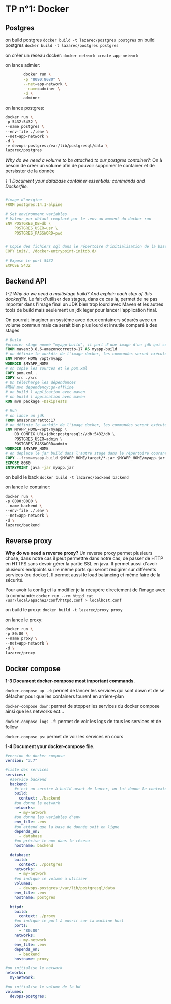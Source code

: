 # TP n°1: Docker

## Postgres

on build postgres `docker build -t lazarec/postgres postgres`
on build postgres `docker build -t lazarec/postgres postgres`

on créer un réseau docker: `docker network create app-network`

on lance admier:

```bash
        docker run \
        -p "8090:8080" \
        --net=app-network \
        --name=adminer \
        -d \
        adminer

```

on lance postgres:

```bash
docker run \
-p 5432:5432 \
--name postgres \
--env-file ./.env \
--net=app-network \
-d \
-v devops-postgres:/var/lib/postgresql/data \
lazarec/postgres
```

*Why do we need a volume to be attached to our postgres container?:*
On à besoin de créer un volume afin de pouvoir supprimer le container et de persisster de la donnée

*1-1 Document your database container essentials: commands and Dockerfile.*

```yaml

#image d'origine
FROM postgres:14.1-alpine

# Set environment variables
# Valeur par défaut remplacé par le .env au moment du docker run
ENV POSTGRES_DB=db \
    POSTGRES_USER=usr \
    POSTGRES_PASSWORD=pwd


# Copie des fichiers sql dans le répertoire d'initialisation de la base de données
COPY init/. /docker-entrypoint-initdb.d/

# Expose le port 5432
EXPOSE 5432

```

## Backend API

*1-2 Why do we need a multistage build? And explain each step of this dockerfile.*
Le fait d'utiliser des stages, dans ce cas la, permet de ne pas importer dans l'image final un JDK bien trop lourd avec Maven et les autres tools de build mais seulement un jdk leger pour lancer l'application final.

On pourrait imaginer un système avec deux containers séparés avec un volume commun mais ca serait bien plus lourd et innutile comparé à des stages

```dockerfile
# Build
#premier stage nommé "myapp-build", il part d'une image d'un jdk qui comprends maven, qui est un gestionnaire de dépendances
FROM maven:3.8.6-amazoncorretto-17 AS myapp-build
# on définie le workdir de l'image docker, les commandes seront exécutés dedans
ENV MYAPP_HOME /opt/myapp
WORKDIR $MYAPP_HOME
# on copie les sources et le pom.xml
COPY pom.xml .
COPY src ./src
# On télécharge les dépendances
#RUN mvn dependency:go-offline
# on build l'application avec maven
# on build l'application avec maven
RUN mvn package -DskipTests

# Run
# on lance un jdk
FROM amazoncorretto:17
# on définie le workdir de l'image docker, les commandes seront exécutés dedans
ENV MYAPP_HOME=/opt/myapp \
    DB_CONFIG_URL=jdbc:postgresql://db:5432/db \
    POSTGRES_USER=admin \
    POSTGRES_PASSWORD=admin
WORKDIR $MYAPP_HOME
# en deplace le jar build dans l'autre stage dans le répertoire courant
COPY --from=myapp-build $MYAPP_HOME/target/*.jar $MYAPP_HOME/myapp.jar
EXPOSE 8080
ENTRYPOINT java -jar myapp.jar

```

on build le back `docker build -t lazarec/backend backend`

on lance le container:

```bash
docker run \
-p 8080:8080 \
--name backend \
--env-file ./.env \
--net=app-network \
-d \
lazarec/backend
```

## Reverse proxy

**Why do we need a reverse proxy?**
Un reverse proxy permet plusieurs chose, dans notre cas il peut permettre dans notre cas, de passer de HTTP en HTTPS sans devoir gérer la partie SSL en java. Il permet aussi d'avoir plusieurs endpoints sur le même ports qui seront redigirer sur différents services (ou docker). Il permet aussi le load balancing et même faire de la sécurité.

Pour avoir la config et la modifier je la récupère directement de l'image avec la commande: `docker run --rm httpd cat /usr/local/apache2/conf/httpd.conf > localhost.conf`

on build le proxy: `docker build -t lazarec/proxy proxy`

on lance le proxy:

```bash
docker run \
-p 80:80 \
--name proxy \
--net=app-network \
-d \
lazarec/proxy
```

## Docker compose

**1-3 Document docker-compose most important commands.**

`docker-compose up -d`: permet de lancer les services qui sont down et de se détacher pour que les containers tourent en arrière-plan

`docker-compose down`: permet de stopper les services du docker compose ainsi que les networks ect...

`docker-compose logs -f`: permet de voir les logs de tous les services et de follow

`docker-compose ps`: permet de voir les services en cours

**1-4 Document your docker-compose file.**

```yaml
#version du docker compose
version: "3.7"

#liste des services
services:
  #service backend
  backend:
    #c'est un service à build avant de lancer, on lui donne le contexte
    build:
      context: ./backend
    #on donne le network
    networks:
      - my-network
    #on donne les variables d'env
    env_file: .env
    #on attend que la base de donnée soit en ligne
    depends_on:
      - database
    #on précise le nom dans le réseau
    hostname: backend

  database:
    build:
      context: ./postgres
    networks:
      - my-network
    #on indique le volume à utiliser
    volumes:
      - devops-postgres:/var/lib/postgresql/data
    env_file: .env
    hostname: postgres

  httpd:
    build:
      context: ./proxy
    #on indique le port à ouvrir sur la machine host
    ports:
      - "80:80"
    networks:
      - my-network
    env_file: .env
    depends_on:
      - backend
    hostname: proxy

#on initialise le network
networks:
  my-network:

#on initialise le volume de la bd
volumes:
  devops-postgres:
```
